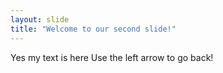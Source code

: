 ```yaml
---
layout: slide
title: "Welcome to our second slide!"
---
```

Yes my text is here
Use the left arrow to go back!
